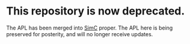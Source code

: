 # This repository is now deprecated.
The APL has been merged into [SimC](https://github.com/simulationcraft/simc/) proper. The APL here is being preserved for posterity, and will no longer receive updates.
